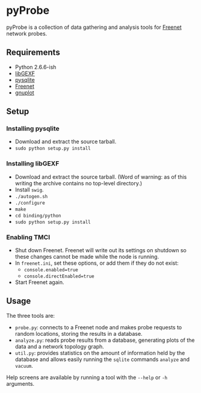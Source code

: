 # pyProbe

pyProbe is a collection of data gathering and analysis tools for [Freenet](https://freenetproject.org/) network probes.

## Requirements

* Python 2.6.6-ish
* [libGEXF](http://gexf.net/lib/)
* [pysqlite](http://code.google.com/p/pysqlite/)
* [Freenet](https://freenetproject.org/)
* [gnuplot](http://www.gnuplot.info/)

## Setup

### Installing pysqlite

* Download and extract the source tarball.
* `sudo python setup.py install`

### Installing libGEXF

* Download and extract the source tarball. (Word of warning: as of this writing the archive contains no top-level directory.)
* Install `swig`.
* `./autogen.sh`
* `./configure`
* `make`
* `cd binding/python`
* `sudo python setup.py install`

### Enabling TMCI

* Shut down Freenet. Freenet will write out its settings on shutdown so these changes cannot be made while the node is running.
* In `freenet.ini`, set these options, or add them if they do not exist:
    * `console.enabled=true`
    * `console.directEnabled=true`
* Start Freenet again.

## Usage

The three tools are:

* `probe.py`: connects to a Freenet node and makes probe requests to random locations, storing the results in a database.
* `analyze.py`: reads probe results from a database, generating plots of the data and a network topology graph.
* `util.py`: provides statistics on the amount of information held by the database and allows easily running the `sqlite` commands `analyze` and `vacuum`.

Help screens are available by running a tool with the `--help` or `-h` arguments.

